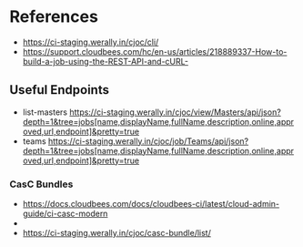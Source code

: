 # References
- https://ci-staging.werally.in/cjoc/cli/
- https://support.cloudbees.com/hc/en-us/articles/218889337-How-to-build-a-job-using-the-REST-API-and-cURL-

## Useful Endpoints
 - list-masters
   https://ci-staging.werally.in/cjoc/view/Masters/api/json?depth=1&tree=jobs[name,displayName,fullName,description,online,approved,url,endpoint]&pretty=true
 - teams
   https://ci-staging.werally.in/cjoc/job/Teams/api/json?depth=1&tree=jobs[name,displayName,fullName,description,online,approved,url,endpoint]&pretty=true

### CasC Bundles
 - https://docs.cloudbees.com/docs/cloudbees-ci/latest/cloud-admin-guide/ci-casc-modern
 - 
 - https://ci-staging.werally.in/cjoc/casc-bundle/list/


<!--stackedit_data:
eyJoaXN0b3J5IjpbMTUxMDM0MDQ2NiwzMDQzOTAwNSw2Mzc0OT
Y4NzUsNzMwOTk4MTE2XX0=
-->